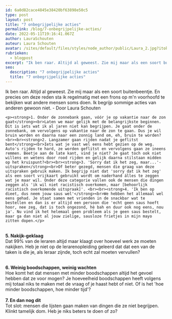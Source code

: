 ```yaml
---
id: 6a0d82cace4845e38420bf63898e50c5
type: post
layout: post
title: "7 onbegrijpelijke acties"
permalink: /blog/7-onbegrijpelijke-acties/
date: 2022-05-11T19:16:41.067Z
author: LauraSchouten
auteur: Laura Schouten
avatar: /sites/default/files/styles/node_author/public/Laura_2.jpg?itok=zKAeO7Ge
rubrieken:
  - blogpost
excerpt: "Ik ben raar. Altijd al geweest. Zie mij maar als een soort buitenbeentje. En precies om deze reden sta ik regelmatig met een frons op m'n voorhoofd te bekijken wat andere mensen soms doen. Ik begrijp sommige acties van anderen gewoon niet. - Door Laura Schouten  "
seo:
  description: "7 onbegrijpelijke acties"
  title: "7 onbegrijpelijke acties"
---
```

Ik ben raar. Altijd al geweest. Zie mij maar als een soort buitenbeentje. En precies om deze reden sta ik regelmatig met een frons op m'n voorhoofd te bekijken wat andere mensen soms doen. Ik begrijp sommige acties van anderen gewoon niet. - Door Laura Schouten  

    <p><strong>1. Onder de zonnebank gaan, vóór je op vakantie naar de zon gaat</strong><br>Laten we maar gelijk met de belangrijkste beginnen. Dit is iets wat ik al jaren niet kan begrijpen. Je gaat onder de zonnebank, om vervolgens op vakantie naar de zon te gaan. Dus je wil bruin worden en daarna naar een zonnig land om, eh, bruin te worden?<br><br><strong>2. Langzamer gaan rijden nadat je geflitst bent</strong><br>Iets wat je vast wel eens hebt gezien op de weg. Auto's rijden te hard, ze worden geflitst en vervolgens gaan ze ineens remmen. Beetje aan de late kant, vind je niet? Je gaat toch ook niet willens en wetens door rood rijden en gelijk daarna stilstaan midden op het kruispunt?<br><br><strong>3. 'Sorry dat ik het zeg, maar...'-uitspraken</strong><br>Of beter gezegd, mensen die graag van deze uitspraken gebruik maken. Ik begrijp niet dat 'sorry dat ik het zeg' als een soort vrijkaart gebruikt wordt om naderhand álles te zeggen wat je maar wil. Onder deze categorie vallen ook de mensen die dingen zeggen als 'ik wil niet racistisch overkomen, maar [behoorlijk racistisch overkomende uitspraak]'. <br><br><strong>4. 'Ik ben op dieet, dus neem jouw saus wel'</strong><br>We hebben het allemaal wel eens gehad. Je staat samen met vrienden in de snackbar wat te bestellen en dan is er altijd een persoon die 'echt geen saus hoeft hoor, nee zeg, dat is toch ongezond, hè bah en duur ook nog eens, nou ja'. Nu vind ik het helemaal geen probleem als je geen saus bestelt, maar ga dan niet al jouw zielige, sausloze frietjes in mijn mayo zitten dopen.</p>
<p><br><strong>5. Nakijk-geklaag</strong><br>Dat 99% van de leraren altijd maar klaagt over hoeveel werk ze moeten nakijken. Heb je niet op de lerarenopleiding geleerd dat dat een van de taken is die je, als leraar zijnde, toch echt zal moeten vervullen? </p>
<p><br><strong>6. Weinig boodschappen, weinig wachten</strong><br>Hoe komt het dat mensen met minder boodschappen altijd het gevoel hebben dat ze voor mogen? Je hoeveelheid boodschappen heeft volgens mij totaal niks te maken met de vraag of je haast hebt of niet. Of is het 'hoe minder boodschappen, hoe minder tijd'?<br><br><strong>7. En dan nog dit</strong><br>Tot slot: mensen die lijsten gaan maken van dingen die ze niet begrijpen. Klinkt tamelijk dom. Heb je niks beters te doen of zo?</p>  
